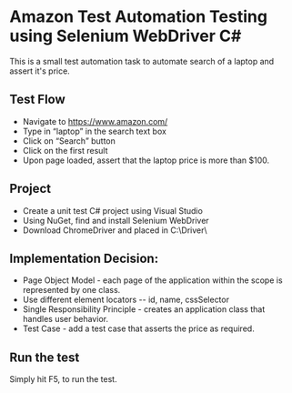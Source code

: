 # Amazon Test Automation Testing using Selenium WebDriver C#

This is a small test automation task to automate search of a laptop and assert it's price.

## Test Flow
 - Navigate to https://www.amazon.com/  
 - Type in “laptop” in the search text box 
 - Click on “Search” button 
 - Click on the first result  
 - Upon page loaded, assert that the laptop price is more than $100.  

## Project
 - Create a unit test C# project using Visual Studio
 - Using NuGet, find and install Selenium WebDriver
 - Download ChromeDriver and placed in C:\Driver\

## Implementation Decision:
  - Page Object Model - each page of the application within the scope is represented by one class.
  - Use different element locators -- id, name, cssSelector
  - Single Responsibility Principle - creates an application class that handles user behavior. 
  - Test Case - add a test case that asserts the price as required.
  
## Run the test
Simply hit F5, to run the test.
